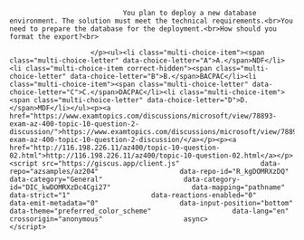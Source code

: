 <p class="card-text">
							
								You plan to deploy a new database environment. The solution must meet the technical requirements.<br>You need to prepare the database for the deployment.<br>How should you format the export?<br>
							
						</p><ul><li class="multi-choice-item"><span class="multi-choice-letter" data-choice-letter="A">A.</span>NDF</li><li class="multi-choice-item correct-hidden"><span class="multi-choice-letter" data-choice-letter="B">B.</span>BACPAC</li><li class="multi-choice-item"><span class="multi-choice-letter" data-choice-letter="C">C.</span>DACPAC</li><li class="multi-choice-item"><span class="multi-choice-letter" data-choice-letter="D">D.</span>MDF</li></ul><p><a href="https://www.examtopics.com/discussions/microsoft/view/78893-exam-az-400-topic-10-question-2-discussion/">https://www.examtopics.com/discussions/microsoft/view/78893-exam-az-400-topic-10-question-2-discussion/</a></p><p><a href="http://116.198.226.11/az400/topic-10-question-02.html">http://116.198.226.11/az400/topic-10-question-02.html</a></p><script src="https://giscus.app/client.js"                    data-repo="azsamples/az204"                    data-repo-id="R_kgDOMRXzDQ"                    data-category="General"                    data-category-id="DIC_kwDOMRXzDc4Cgi27"                    data-mapping="pathname"                    data-strict="1"                    data-reactions-enabled="0"                    data-emit-metadata="0"                    data-input-position="bottom"                    data-theme="preferred_color_scheme"                    data-lang="en"                    crossorigin="anonymous"                    async>                    </script>
